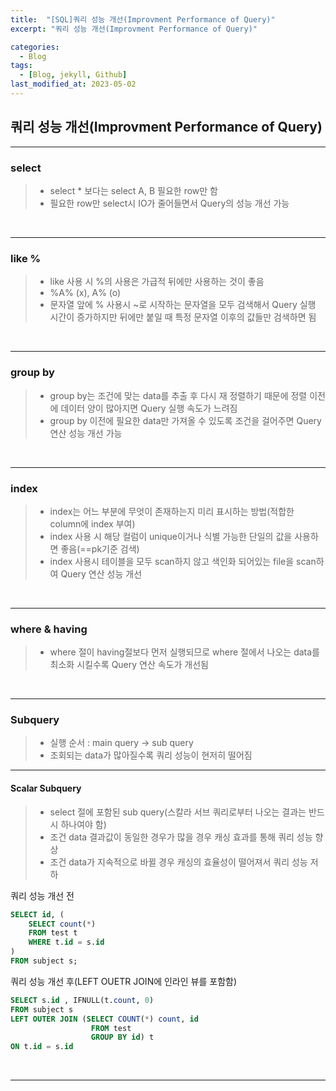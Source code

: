 ```yaml
---
title:  "[SQL]쿼리 성능 개선(Improvment Performance of Query)"
excerpt: "쿼리 성능 개선(Improvment Performance of Query)"

categories:
  - Blog
tags:
  - [Blog, jekyll, Github]
last_modified_at: 2023-05-02
---
```



## 쿼리 성능 개선(Improvment Performance of Query)

---

### select

>- select * 보다는 select A, B 필요한 row만 함
>- 필요한 row만 select시 IO가 줄어들면서 Query의 성능 개선 가능

<br />

---
### like %

>- like 사용 시 %의 사용은 가급적 뒤에만 사용하는 것이 좋음
>- %A% (x), A% (o)
>- 문자열 앞에 % 사용시 ~로 시작하는 문자열을 모두 검색해서 Query 실행 시간이 증가하지만 뒤에만 붙일 때 특정 문자열 이후의 값들만 검색하면 됨

<br />

---
### group by

>- group by는 조건에 맞는 data를 추출 후 다시 재 정렬하기 때문에 정렬 이전에 데이터 양이 많아지면 Query 실행 속도가 느려짐
>- group by 이전에 필요한 data만 가져올 수 있도록 조건을 걸어주면 Query 연산 성능 개선 가능

<br />

---
### index

>- index는 어느 부분에 무엇이 존재하는지 미리 표시하는 방법(적합한 column에 index 부여)
>- index 사용 시 해당 컬럼이 unique이거나 식별 가능한 단일의 값을 사용하면 좋음(==pk기준 검색)
>- index 사용시 테이블을 모두 scan하지 않고 색인화 되어있는 file을 scan하여 Query 연산 성능 개선


<br />

---
### where & having

>- where 절이 having절보다 먼저 실행되므로 where 절에서 나오는 data를 최소화 시킬수록 Query 연산 속도가 개선됨

<br />

---

### Subquery

>- 실행 순서 : main query -> sub query
>- 조회되는 data가 많아질수록 쿼리 성능이 현저히 떨어짐

---

#### Scalar Subquery

>- select 절에 포함된 sub query(스칼라 서브 쿼리로부터 나오는 결과는 반드시 하나여야 함)
>- 조건 data 결과값이 동일한 경우가 많을 경우 캐싱 효과를 통해 쿼리 성능 향상
>- 조건 data가 지속적으로 바뀔 경우 캐싱의 효율성이 떨어져서 쿼리 성능 저하

쿼리 성능 개선 전
```sql
SELECT id, (
    SELECT count(*)
    FROM test t
    WHERE t.id = s.id
)
FROM subject s;
```

쿼리 성능 개선 후(LEFT OUETR JOIN에 인라인 뷰를 포함함)
```sql
SELECT s.id , IFNULL(t.count, 0)
FROM subject s
LEFT OUTER JOIN (SELECT COUNT(*) count, id
                  FROM test
                  GROUP BY id) t
ON t.id = s.id
```
<br />

---